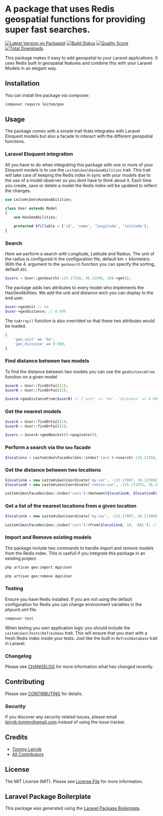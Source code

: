 # A package that uses Redis geospatial functions for providing super fast searches. 

[![Latest Version on Packagist](https://img.shields.io/packagist/v/leitom/geo.svg?style=flat-square)](https://packagist.org/packages/leitom/geo)
[![Build Status](https://img.shields.io/travis/leitom/geo/master.svg?style=flat-square)](https://travis-ci.org/leitom/geo)
[![Quality Score](https://img.shields.io/scrutinizer/g/leitom/geo.svg?style=flat-square)](https://scrutinizer-ci.com/g/leitom/geo)
[![Total Downloads](https://img.shields.io/packagist/dt/leitom/geo.svg?style=flat-square)](https://packagist.org/packages/leitom/geo)

This package makes it easy to add geospatial to your Laravel applications.
It uses Redis built in geospatial features and combine this with your Laravel Models in an elegant way.

## Installation

You can install the package via composer:

```bash
composer require leitom/geo
```

## Usage

The package comes with a simple trait thats integrates with Laravel Eloquent models but also a facade to interact with the different geospatial functions.

### Laravel Eloquent integration

All you have to do when integrating this package with one or more of your Eloquent models is to use the ```Leitom\Geo\HasGeoAbilities``` trait.
This trait will take care of keeping the Redis index in sync with your models due to the use of a model observer so you dont have to think about it.
Each time you create, save or delete a model the Redis index will be updated to reflect the changes.

``` php
use Leitom\Geo\HasGeoAbilities;

class User extends Model
{
    use HasGeoAbilities;

    protected $fillable = ['id', 'name', 'longitude', 'latitude'];
}
```

### Search

Here we perform a search with Longitude, Latitude and Radius.
The unit of the radius is configured in the configuration file, default km = kilometers. With the 4. argument to the ```geoSearch``` function you can specify the sorting, default ```ASC```.

``` php
$users = User::geoSearch(-115.17258, 36.11996, 10)->get();
```

The package adds two attributes to every model who implements the HasGeoAbilities. We add the unit and distance wich you can display to the end user.

```php
$user->geoUnit // km
$user->geoDistance; // 0.999
```

The ```toArray()``` function is also overrided so that these two attributes would be loaded.

``` php
[
    'geo_unit' => 'km',
    'geo_distance' => 0.999,
]
```

### Find distance between two models

To find the distance between two models you can use the ```geoDistanceFrom``` function on a given model

``` php
$userA = User::findOrFail(1);
$userB = User::findOrFail(2);

$userA->geoDistanceFrom($userB) // ['unit' => 'km', 'distance' => 0.999]
```

### Get the nearest models

``` php
$userA = User::findOrFail(1);
$userB = User::findOrFail(2);

$users = $userA->geoNearest()->paginate(5);
```

### Perform a search via the ```Geo``` facade

``` php
$locations = Leitom\Geo\Facades\Geo::index('cars')->search(-115.17258, 36.11996, 10);
```

### Get the distance between two locations

``` php
$locationA = new Leitom\Geo\Coordinate('my-car', -115.17087, 36.12306);
$locationB = new Leitom\Geo\Coordinate('robins-car', -115.171971, 36.120609);

Leitom\Geo\Facades\Geo::index('cars')->between($locationA, $locationB); // 0.2900
```

### Get a list of the nearest locations from a given location

``` php
$locationA = new Leitom\Geo\Coordinate('my-car', -115.17087, 36.12306);

Leitom\Geo\Facades\Geo::index('cars')->from($locationA, 10, 'ASC'); // [['my-car' => 0], ['your-car' => 0.2900]]
```

### Import and Remove existing models

The package include two commands to handle import and remove models from the Redis index. This is usefull if you integrate this package in an existing project.

``` bash
php artisan geo:import App\User
```

``` bash
php artisan geo:remove App\User
```

### Testing

Ensure you have Redis installed.
If you are not using the default configuration for Redis you can change environment variables in the phpunit.xml file.

``` bash
composer test
```

When testing you own application logic you should include the ```Leitom\Geo\Tests\RefreshGeo``` trait. This will ensure that you start with a fresh Redis index inside your tests. Just like the built in ```RefreshDatabase``` trait in Laravel.

### Changelog

Please see [CHANGELOG](CHANGELOG.md) for more information what has changed recently.

## Contributing

Please see [CONTRIBUTING](CONTRIBUTING.md) for details.

### Security

If you discover any security related issues, please email leirvik.tommy@gmail.com instead of using the issue tracker.

## Credits

- [Tommy Leirvik](https://github.com/leitom)
- [All Contributors](../../contributors)

## License

The MIT License (MIT). Please see [License File](LICENSE.md) for more information.

## Laravel Package Boilerplate

This package was generated using the [Laravel Package Boilerplate](https://laravelpackageboilerplate.com).
